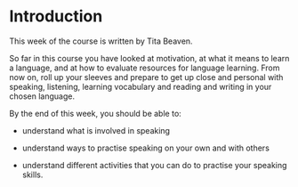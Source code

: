 # Introduction


This week of the course is written by Tita Beaven.

So far in this course you have looked at motivation, at what it means to learn a language, and at how to evaluate resources for language learning. From now on, roll up your sleeves and prepare to get up close and personal with speaking, listening, learning vocabulary and reading and writing in your chosen language.

By the end of this week, you should be able to:

* understand what is involved in speaking

* understand ways to practise speaking on your own and with others

* understand different activities that you can do to practise your speaking skills.

